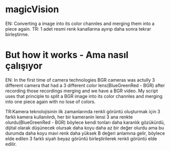 # magicVision
EN: Converting a image into its color channles and merging them into a piece again.
TR: 1 adet resmi renk kanallarına ayırıp daha sonra tekrar birleştirme.

# But how it works - Ama nasıl çalışıyor
EN: In the first time of camera technologies BGR cameras was actully 3 different camera that had a 3 different color lens(BlueGreenRed - BGR)
after recording those recordings merging and we have a BGR video. My script uses that principle to split a BGR image into its color channles and merging into one piece again with no lose of colors. 

TR:Kamera teknolojisinin ilk zamanlarında renkli görüntü oluşturmak için 3 farklı kamera kullanılırdı, her bir kameranin lensi 3 ana renkte olurdu(BlueGreenRed - BGR) böylece kendi tonları daha karanlık gözükürdü, dijital olarak düşünecek olursak daha koyu daha az bir değer olurdu ama bu durumda daha koyu mavi renk daha yüksek B değeri anlamına gelir, böylece elde edilen 3 farklı siyah beyaz görüntü birleştirilerek renkli görüntü elde edilir.




